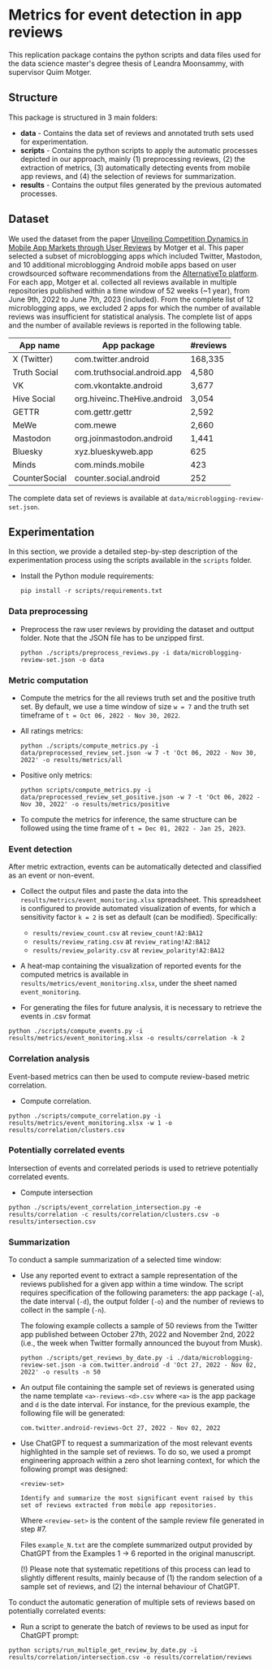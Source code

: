 # Metrics for event detection in app reviews

This replication package contains the python scripts and data files used for the data science master's degree thesis of Leandra Moonsammy, with supervisor Quim Motger. 

## Structure

This package is structured in 3 main folders:

- **data** - Contains the data set of reviews and annotated truth sets used for experimentation.
- **scripts** - Contains the python scripts to apply the automatic processes depicted in our approach, mainly (1) preprocessing reviews, (2) the extraction of metrics, (3) automatically detecting events from mobile app reviews, and (4) the selection of reviews for summarization.
- **results** - Contains the output files generated by the previous automated processes.

## Dataset

We used the dataset from the paper [Unveiling Competition Dynamics in Mobile App Markets through User Reviews](https://arxiv.org/abs/2312.01981) by Motger et al. This paper selected a subset of microblogging apps which included Twitter, Mastodon, and 10 additional microblogging Android mobile apps based on user crowdsourced software recommendations from the [AlternativeTo platform](https://alternativeto.net/software/twitter/?platform=android). For each app, Motger et al. collected all reviews available in multiple repositories published within a time window of 52 weeks (~1 year), from June 9th, 2022 to June 7th, 2023 (included). From the complete list of 12 microblogging apps, we excluded 2 apps for which the number of available reviews was insufficient for statistical analysis. The complete list of apps and the number of available reviews is reported in the following table.

| App name      | App package                 | #reviews |
|---------------|-----------------------------|----------|
| X (Twitter)   | com.twitter.android         | 168,335  |
| Truth Social  | com.truthsocial.android.app | 4,580    |
| VK            | com.vkontakte.android       | 3,677    |
| Hive Social   | org.hiveinc.TheHive.android | 3,054    |
| GETTR         | com.gettr.gettr             | 2,592    |
| MeWe          | com.mewe                    | 2,660    |
| Mastodon      | org.joinmastodon.android    | 1,441    |
| Bluesky       | xyz.blueskyweb.app          | 625      |
| Minds         | com.minds.mobile            | 423      |
| CounterSocial | counter.social.android      | 252      |

The complete data set of reviews is available at ```data/microblogging-review-set.json```.

## Experimentation

In this section, we provide a detailed step-by-step description of the experimentation process using the scripts available in the ```scripts``` folder.

- Install the Python module requirements:
    
    ```pip install -r scripts/requirements.txt```

### Data preprocessing

- Preprocess the raw user reviews by providing the dataset and outtput folder. Note that the JSON file has to be unzipped first. 

  ```python ./scripts/preprocess_reviews.py -i data/microblogging-review-set.json -o data```

### Metric computation
    
- Compute the metrics for the all reviews truth set and the positive truth set. By default, we use a time window of size ```w = 7``` and the truth set timeframe of ```t = Oct 06, 2022 - Nov 30, 2022```.
- All ratings metrics:

    ```python ./scripts/compute_metrics.py -i data/preprocessed_review_set.json -w 7 -t 'Oct 06, 2022 - Nov 30, 2022' -o results/metrics/all```

- Positive only metrics:

    ```python scripts/compute_metrics.py -i data/preprocessed_review_set_positive.json -w 7 -t 'Oct 06, 2022 - Nov 30, 2022' -o results/metrics/positive```

- To compute the metrics for inference, the same structure can be followed using the time frame of ```t = Dec 01, 2022 - Jan 25, 2023```.

### Event detection

After metric extraction, events can be automatically detected and classified as an event or non-event.
    
- Collect the output files and paste the data into the ```results/metrics/event_monitoring.xlsx``` spreadsheet. This spreadsheet is configured to provide automated visualization of events, for which a sensitivity factor ```k = 2``` is set as default (can be modified). Specifically:
	- 	```results/review_count.csv``` at ```review_count!A2:BA12```
	- 	```results/review_rating.csv``` at ```review_rating!A2:BA12```
	- 	```results/review_polarity.csv``` at ```review_polarity!A2:BA12```

- A heat-map containing the visualization of reported events for the computed metrics is available in ```results/metrics/event_monitoring.xlsx```, under the sheet named ```event_monitoring```.

- For generating the files for future analysis, it is necessary to retrieve the events in .csv format

```python ./scripts/compute_events.py -i results/metrics/event_monitoring.xlsx -o results/correlation -k 2```

### Correlation analysis

Event-based metrics can then be used to compute review-based metric correlation.

- Compute correlation.

```python ./scripts/compute_correlation.py -i results/metrics/event_monitoring.xlsx -w 1 -o results/correlation/clusters.csv```

### Potentially correlated events

Intersection of events and correlated periods is used to retrieve potentially correlated events.

- Compute intersection

```python ./scripts/event_correlation_intersection.py -e results/correlation -c results/correlation/clusters.csv -o results/intersection.csv```

### Summarization

To conduct a sample summarization of a selected time window:

- Use any reported event to extract a sample representation of the reviews published for a given app within a time window. The script requires specification of the following parameters: the app package (```-a```), the date interval (```-d```), the output folder (```-o```) and the number of reviews to collect in the sample (```-n```). 
	
    The folowing example collects a sample of 50 reviews from the Twitter app published between October 27th, 2022 and November 2nd, 2022 (i.e., the week when Twitter formally announced the buyout from Musk).

	```python ./scripts/get_reviews_by_date.py -i ./data/microblogging-review-set.json -a com.twitter.android -d 'Oct 27, 2022 - Nov 02, 2022' -o results -n 50```

- An output file containing the sample set of reviews is generated using the name template ```<a>-reviews-<d>.csv``` where ```<a>``` is the app package and ```d``` is the date interval. For instance, for the previous example, the following file will be generated:

	```com.twitter.android-reviews-Oct 27, 2022 - Nov 02, 2022```
    
- Use ChatGPT to request a summarization of the most relevant events highlighted in the sample set of reviews. To do so, we used a prompt engineering approach within a zero shot learning context, for which the following prompt was designed:

	```
    <review-set>
    
    Identify and summarize the most significant event raised by this set of reviews extracted from mobile app repositories.
    ```
    
    Where ```<review-set>``` is the content of the sample review file generated in step #7.
    
    Files ```example_N.txt``` are the complete summarized output provided by ChatGPT from the Examples 1 -> 6 reported in the original manuscript.
    
	(!) Please note that systematic repetitions of this process can lead to slightly different results, mainly because of (1) the random selection of a sample set of reviews, and (2) the internal behaviour of ChatGPT.

To conduct the automatic generation of multiple sets of reviews based on potentially correlated events:

- Run a script to generate the batch of reviews to be used as input for ChatGPT prompt:

```python scripts/run_multiple_get_review_by_date.py -i results/correlation/intersection.csv -o results/correlation/reviews```
